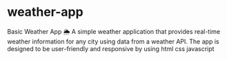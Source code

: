 # weather-app
Basic Weather App 🌦️ A simple weather application that provides real-time weather information for any city using data from a weather API. The app is designed to be user-friendly and responsive by using html css javascript
